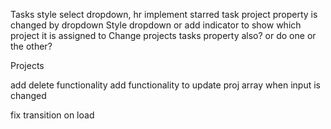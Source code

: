 
Tasks
style select dropdown, hr
implement starred
task project property is changed by dropdown
    Style dropdown or add indicator to show which project it is assigned to
    Change projects tasks property also? or do one or the other?

Projects

add delete functionality
add functionality to update proj array when input is changed

fix transition on load
